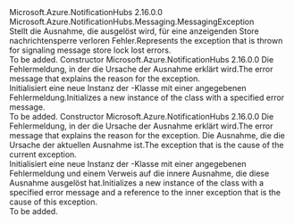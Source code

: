 <Type Name="MessageStoreLockLostException" FullName="Microsoft.Azure.NotificationHubs.Messaging.MessageStoreLockLostException">
  <TypeSignature Language="C#" Value="public sealed class MessageStoreLockLostException : Microsoft.Azure.NotificationHubs.Messaging.MessagingException" />
  <TypeSignature Language="ILAsm" Value=".class public auto ansi serializable sealed beforefieldinit MessageStoreLockLostException extends Microsoft.Azure.NotificationHubs.Messaging.MessagingException" />
  <TypeSignature Language="DocId" Value="T:Microsoft.Azure.NotificationHubs.Messaging.MessageStoreLockLostException" />
  <TypeSignature Language="VB.NET" Value="Public NotInheritable Class MessageStoreLockLostException&#xA;Inherits MessagingException" />
  <TypeSignature Language="F#" Value="type MessageStoreLockLostException = class&#xA;    inherit MessagingException" />
  <AssemblyInfo>
    <AssemblyName>Microsoft.Azure.NotificationHubs</AssemblyName>
    <AssemblyVersion>2.16.0.0</AssemblyVersion>
  </AssemblyInfo>
  <Base>
    <BaseTypeName>Microsoft.Azure.NotificationHubs.Messaging.MessagingException</BaseTypeName>
  </Base>
  <Interfaces />
  <Docs>
    <summary><span data-ttu-id="1ba03-101">Stellt die Ausnahme, die ausgelöst wird, für eine anzeigenden Store nachrichtensperre verloren Fehler.</span><span class="sxs-lookup"><span data-stu-id="1ba03-101">Represents the exception that is thrown for signaling message store lock lost errors.</span></span></summary>
    <remarks>To be added.</remarks>
  </Docs>
  <Members>
    <Member MemberName=".ctor">
      <MemberSignature Language="C#" Value="public MessageStoreLockLostException (string message);" />
      <MemberSignature Language="ILAsm" Value=".method public hidebysig specialname rtspecialname instance void .ctor(string message) cil managed" />
      <MemberSignature Language="DocId" Value="M:Microsoft.Azure.NotificationHubs.Messaging.MessageStoreLockLostException.#ctor(System.String)" />
      <MemberSignature Language="VB.NET" Value="Public Sub New (message As String)" />
      <MemberSignature Language="F#" Value="new Microsoft.Azure.NotificationHubs.Messaging.MessageStoreLockLostException : string -&gt; Microsoft.Azure.NotificationHubs.Messaging.MessageStoreLockLostException" Usage="new Microsoft.Azure.NotificationHubs.Messaging.MessageStoreLockLostException message" />
      <MemberType>Constructor</MemberType>
      <AssemblyInfo>
        <AssemblyName>Microsoft.Azure.NotificationHubs</AssemblyName>
        <AssemblyVersion>2.16.0.0</AssemblyVersion>
      </AssemblyInfo>
      <Parameters>
        <Parameter Name="message" Type="System.String" />
      </Parameters>
      <Docs>
        <param name="message"><span data-ttu-id="1ba03-102">Die Fehlermeldung, in der die Ursache der Ausnahme erklärt wird.</span><span class="sxs-lookup"><span data-stu-id="1ba03-102">The error message that explains the reason for the exception.</span></span></param>
        <summary><span data-ttu-id="1ba03-103">Initialisiert eine neue Instanz der <see cref="T:Microsoft.Azure.NotificationHubs.Messaging.MessageStoreLockLostException" />-Klasse mit einer angegebenen Fehlermeldung.</span><span class="sxs-lookup"><span data-stu-id="1ba03-103">Initializes a new instance of the <see cref="T:Microsoft.Azure.NotificationHubs.Messaging.MessageStoreLockLostException" /> class with a specified error message.</span></span></summary>
        <remarks>To be added.</remarks>
      </Docs>
    </Member>
    <Member MemberName=".ctor">
      <MemberSignature Language="C#" Value="public MessageStoreLockLostException (string message, Exception innerException);" />
      <MemberSignature Language="ILAsm" Value=".method public hidebysig specialname rtspecialname instance void .ctor(string message, class System.Exception innerException) cil managed" />
      <MemberSignature Language="DocId" Value="M:Microsoft.Azure.NotificationHubs.Messaging.MessageStoreLockLostException.#ctor(System.String,System.Exception)" />
      <MemberSignature Language="VB.NET" Value="Public Sub New (message As String, innerException As Exception)" />
      <MemberSignature Language="F#" Value="new Microsoft.Azure.NotificationHubs.Messaging.MessageStoreLockLostException : string * Exception -&gt; Microsoft.Azure.NotificationHubs.Messaging.MessageStoreLockLostException" Usage="new Microsoft.Azure.NotificationHubs.Messaging.MessageStoreLockLostException (message, innerException)" />
      <MemberType>Constructor</MemberType>
      <AssemblyInfo>
        <AssemblyName>Microsoft.Azure.NotificationHubs</AssemblyName>
        <AssemblyVersion>2.16.0.0</AssemblyVersion>
      </AssemblyInfo>
      <Parameters>
        <Parameter Name="message" Type="System.String" />
        <Parameter Name="innerException" Type="System.Exception" />
      </Parameters>
      <Docs>
        <param name="message"><span data-ttu-id="1ba03-104">Die Fehlermeldung, in der die Ursache der Ausnahme erklärt wird.</span><span class="sxs-lookup"><span data-stu-id="1ba03-104">The error message that explains the reason for the exception.</span></span></param>
        <param name="innerException"><span data-ttu-id="1ba03-105">Die Ausnahme, die die Ursache der aktuellen Ausnahme ist.</span><span class="sxs-lookup"><span data-stu-id="1ba03-105">The exception that is the cause of the current exception.</span></span></param>
        <summary><span data-ttu-id="1ba03-106">Initialisiert eine neue Instanz der <see cref="T:Microsoft.Azure.NotificationHubs.Messaging.MessageStoreLockLostException" />-Klasse mit einer angegebenen Fehlermeldung und einem Verweis auf die innere Ausnahme, die diese Ausnahme ausgelöst hat.</span><span class="sxs-lookup"><span data-stu-id="1ba03-106">Initializes a new instance of the <see cref="T:Microsoft.Azure.NotificationHubs.Messaging.MessageStoreLockLostException" /> class with a specified error message and a reference to the inner exception that is the cause of this exception.</span></span></summary>
        <remarks>To be added.</remarks>
      </Docs>
    </Member>
  </Members>
</Type>